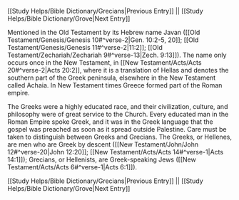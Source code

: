[[Study Helps/Bible Dictionary/Grecians|Previous Entry]]  ||  [[Study Helps/Bible Dictionary/Grove|Next Entry]]

 Mentioned in the Old Testament by its Hebrew name Javan ([[Old Testament/Genesis/Genesis 10#^verse-2|Gen. 10:2-5, 20]]; [[Old Testament/Genesis/Genesis 11#^verse-2|11:2]]; [[Old Testament/Zechariah/Zechariah 9#^verse-13|Zech. 9:13]]). The name only occurs once in the New Testament, in [[New Testament/Acts/Acts 20#^verse-2|Acts 20:2]], where it is a translation of Hellas and denotes the southern part of the Greek peninsula, elsewhere in the New Testament called Achaia. In New Testament times Greece formed part of the Roman empire.

 The Greeks were a highly educated race, and their civilization, culture, and philosophy were of great service to the Church. Every educated man in the Roman Empire spoke Greek, and it was in the Greek language that the gospel was preached as soon as it spread outside Palestine. Care must be taken to distinguish between Greeks and Grecians. The Greeks, or Hellenes, are men who are Greek by descent ([[New Testament/John/John 12#^verse-20|John 12:20]]; [[New Testament/Acts/Acts 14#^verse-1|Acts 14:1]]); Grecians, or Hellenists, are Greek-speaking Jews ([[New Testament/Acts/Acts 6#^verse-1|Acts 6:1]]).

[[Study Helps/Bible Dictionary/Grecians|Previous Entry]]  ||  [[Study Helps/Bible Dictionary/Grove|Next Entry]]